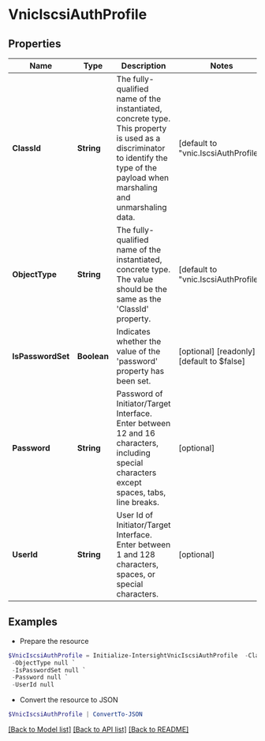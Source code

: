 # VnicIscsiAuthProfile
## Properties

Name | Type | Description | Notes
------------ | ------------- | ------------- | -------------
**ClassId** | **String** | The fully-qualified name of the instantiated, concrete type. This property is used as a discriminator to identify the type of the payload when marshaling and unmarshaling data. | [default to "vnic.IscsiAuthProfile"]
**ObjectType** | **String** | The fully-qualified name of the instantiated, concrete type. The value should be the same as the &#39;ClassId&#39; property. | [default to "vnic.IscsiAuthProfile"]
**IsPasswordSet** | **Boolean** | Indicates whether the value of the &#39;password&#39; property has been set. | [optional] [readonly] [default to $false]
**Password** | **String** | Password of Initiator/Target Interface. Enter between 12 and 16 characters, including special characters except spaces, tabs, line breaks. | [optional] 
**UserId** | **String** | User Id of Initiator/Target Interface. Enter between 1 and 128 characters, spaces, or special characters. | [optional] 

## Examples

- Prepare the resource
```powershell
$VnicIscsiAuthProfile = Initialize-IntersightVnicIscsiAuthProfile  -ClassId null `
 -ObjectType null `
 -IsPasswordSet null `
 -Password null `
 -UserId null
```

- Convert the resource to JSON
```powershell
$VnicIscsiAuthProfile | ConvertTo-JSON
```

[[Back to Model list]](../README.md#documentation-for-models) [[Back to API list]](../README.md#documentation-for-api-endpoints) [[Back to README]](../README.md)

